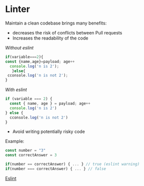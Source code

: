 # Linter

Maintain a clean codebase brings many benefits:
- decreases the risk of conflicts between Pull requests
- Increases the readability of the code

*Without eslint*
```javascript
if(variable===2){
const {name,age}=payload; age++
  console.log('n is 2');
   }else{
 cconsole.log('n is not 2');
}
```

*With eslint*
```javascript
if (variable === 2) {
  const { name, age } = payload; age++
  console.log('n is 2')
} else {
  cconsole.log('n is not 2')
}

```

- Avoid writing potentially risky code

Example: 
```javascript
const number = "3"
const correctAnswer = 3

if(number == correctAnswer) { ... } // true (eslint warning)
if(number === correctAnswer) { ... } // false
```

[Eslint](https://eslint.org/)
